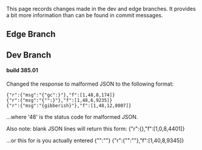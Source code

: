 This page records changes made in the dev and edge branches. It provides a bit more information than can be found in commit messages.

## Edge Branch

## Dev Branch
#### build 385.01
Changed the response to malformed JSON to the following format:

    {"r":{"msg":"{"gc":}"},"f":[1,48,8,174]}
    {"r":{"msg":"{"":}"},"f":[1,48,6,9235]}
    {"r":{"msg":"{gibberish}"},"f":[1,48,12,8007]}

...where '48' is the status code for malformed JSON.

Also note: blank JSON lines will return this form:
    {"r":{},"f":[1,0,8,4401]}

...or this for is you actually entered {"":""}
    {"r":{"":""},"f":[1,40,8,9345]}

